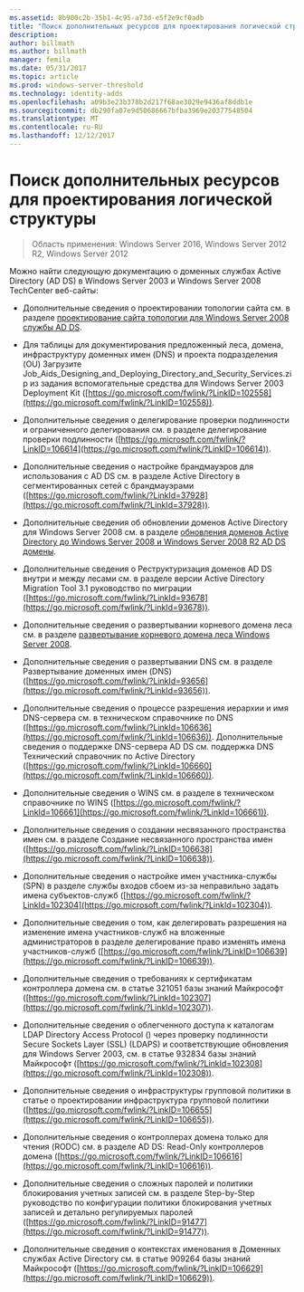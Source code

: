 ```yaml
---
ms.assetid: 8b900c2b-35b1-4c95-a73d-e5f2e9cf0adb
title: "Поиск дополнительных ресурсов для проектирования логической структуры"
description: 
author: billmath
ms.author: billmath
manager: femila
ms.date: 05/31/2017
ms.topic: article
ms.prod: windows-server-threshold
ms.technology: identity-adds
ms.openlocfilehash: a09b3e23b378b2d217f68ae3029e9436af8ddb1e
ms.sourcegitcommit: db290fa07e9d50686667bfba3969e20377548504
ms.translationtype: MT
ms.contentlocale: ru-RU
ms.lasthandoff: 12/12/2017
---
```

# <a name="finding-additional-resources-for-logical-structure-design"></a>Поиск дополнительных ресурсов для проектирования логической структуры

>Область применения: Windows Server 2016, Windows Server 2012 R2, Windows Server 2012

Можно найти следующую документацию о доменных службах Active Directory (AD DS) в Windows Server 2003 и Windows Server 2008 TechCenter веб-сайты:  
  
-   Дополнительные сведения о проектировании топологии сайта см. в разделе [проектирование сайта топологии для Windows Server 2008 службы AD DS](Designing-the-Site-Topology.md).  
  
-   Для таблицы для документирования предложенный леса, домена, инфраструктуру доменных имен (DNS) и проекта подразделения (OU) Загрузите Job_Aids_Designing_and_Deploying_Directory_and_Security_Services.zip из задания вспомогательные средства для Windows Server 2003 Deployment Kit ([https://go.microsoft.com/fwlink/?LinkID=102558](https://go.microsoft.com/fwlink/?LinkID=102558)).  
  
-   Дополнительные сведения о делегирование проверки подлинности и ограниченного делегирования см. в разделе делегирование проверки подлинности ([https://go.microsoft.com/fwlink/?LinkID=106614](https://go.microsoft.com/fwlink/?LinkID=106614)).  
  
-   Дополнительные сведения о настройке брандмауэров для использования с AD DS см. в разделе Active Directory в сегментированных сетей с брандмауэрами ([https://go.microsoft.com/fwlink/?LinkId=37928](https://go.microsoft.com/fwlink/?LinkId=37928)).  
  
-   Дополнительные сведения об обновлении доменов Active Directory для Windows Server 2008 см. в разделе [обновления доменов Active Directory до Windows Server 2008 и Windows Server 2008 R2 AD DS домены](https://technet.microsoft.com/library/cc731188.aspx).  
  
-   Дополнительные сведения о Реструктуризация доменов AD DS внутри и между лесами см. в разделе версии Active Directory Migration Tool 3.1 руководство по миграции ([https://go.microsoft.com/fwlink/?LinkId=93678](https://go.microsoft.com/fwlink/?LinkId=93678)).  
  
-   Дополнительные сведения о развертывании корневого домена леса см. в разделе [развертывание корневого домена леса Windows Server 2008](https://technet.microsoft.com/library/cc731174.aspx).  
  
-   Дополнительные сведения о развертывании DNS см. в разделе Развертывание доменных имен (DNS) ([https://go.microsoft.com/fwlink/?LinkId=93656](https://go.microsoft.com/fwlink/?LinkId=93656)).  
  
-   Дополнительные сведения о процессе разрешения иерархии и имя DNS-сервера см. в техническом справочнике по DNS ([https://go.microsoft.com/fwlink/?LinkId=106636](https://go.microsoft.com/fwlink/?LinkId=106636)). Дополнительные сведения о поддержке DNS-сервера AD DS см. поддержка DNS Технический справочник по Active Directory ([https://go.microsoft.com/fwlink/?LinkId=106660](https://go.microsoft.com/fwlink/?LinkId=106660)).  
  
-   Дополнительные сведения о WINS см. в разделе в техническом справочнике по WINS ([https://go.microsoft.com/fwlink/?LinkId=106661](https://go.microsoft.com/fwlink/?LinkId=106661)).  
  
-   Дополнительные сведения о создании несвязанного пространства имен см. в разделе Создание несвязанного пространства имен ([https://go.microsoft.com/fwlink/?LinkID=106638](https://go.microsoft.com/fwlink/?LinkID=106638)).  
  
-   Дополнительные сведения о настройке имен участника-службы (SPN) в разделе службы входов сбоем из-за неправильно задать имена субъектов-служб ([https://go.microsoft.com/fwlink/?LinkId=102304](https://go.microsoft.com/fwlink/?LinkId=102304)).  
  
-   Дополнительные сведения о том, как делегировать разрешения на изменение имена участников-служб на вложенные администраторов в разделе делегирование право изменять имена участников-служб ([https://go.microsoft.com/fwlink/?LinkID=106639](https://go.microsoft.com/fwlink/?LinkID=106639)).  
  
-   Дополнительные сведения о требованиях к сертификатам контроллера домена см. в статье 321051 базы знаний Майкрософт ([https://go.microsoft.com/fwlink/?LinkId=102307](https://go.microsoft.com/fwlink/?LinkId=102307)).  
  
-   Дополнительные сведения о облегченного доступа к каталогам LDAP Directory Access Protocol () через проверку подлинности Secure Sockets Layer (SSL) (LDAPS) и соответствующие обновления для Windows Server 2003, см. в статье 932834 базы знаний Майкрософт ([https://go.microsoft.com/fwlink/?LinkId=102308](https://go.microsoft.com/fwlink/?LinkId=102308)).  
  
-   Дополнительные сведения о инфраструктуры групповой политики в статье о проектировании инфраструктура групповой политики ([https://go.microsoft.com/fwlink/?LinkID=106655](https://go.microsoft.com/fwlink/?LinkID=106655)).  
  
-   Дополнительные сведения о контроллерах домена только для чтения (RODC) см. в разделе AD DS: Read-Only контроллеров домена ([https://go.microsoft.com/fwlink/?LinkID=106616](https://go.microsoft.com/fwlink/?LinkID=106616)).  
  
-   Дополнительные сведения о сложных паролей и политики блокирования учетных записей см. в разделе Step-by-Step руководство по конфигурации политики блокирования учетных записей и детально регулируемых паролей ([https://go.microsoft.com/fwlink/?LinkID=91477](https://go.microsoft.com/fwlink/?LinkID=91477)).  
  
-   Дополнительные сведения о контекстах именования в Доменных службах Active Directory см. в статье 909264 базы знаний Майкрософт ([https://go.microsoft.com/fwlink/?LinkID=106629](https://go.microsoft.com/fwlink/?LinkID=106629)).  
  


